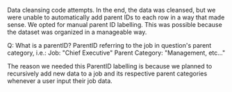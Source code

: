 Data cleansing code attempts.
In the end, the data was cleansed, but we were unable to automatically add parent IDs to each row in a way that made sense.
We opted for manual parent ID labelling. This was possible because the dataset was organized in a manageable way. 

Q: What is a parentID?
ParentID referring to the job in question's parent category, i.e.:
Job: "Chief Executive"
Parent Category: "Management, etc..."

The reason we needed this ParentID labelling is because we planned to recursively add new data to a job and its respective parent categories whenever a user input their job data.
